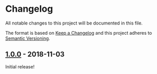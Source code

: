 # Changelog

All notable changes to this project will be documented in this file.

The format is based on [Keep a Changelog](http://keepachangelog.com/en/1.0.0/) and this project adheres to [Semantic Versioning](http://semver.org/spec/v2.0.0.html).

## [1.0.0] - 2018-11-03

Initial release!

[1.0.0]: https://github.com/hisaac/PlainPasta/compare/3f3479bf1b417790735aa6cfb8850eb73fe74a07...1.0.0
